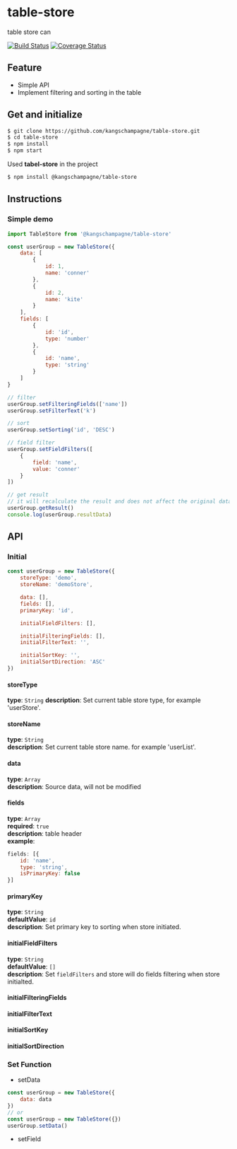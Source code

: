 # table-store
table store can 

[![Build Status](https://travis-ci.com/kangschampagne/table-store.svg?branch=master)](https://travis-ci.com/kangschampagne/table-store)
[![Coverage Status](https://coveralls.io/repos/github/kangschampagne/table-store/badge.svg)](https://coveralls.io/github/kangschampagne/table-store)

## Feature
- Simple API
- Implement filtering and sorting in the table

## Get and initialize
```bash
$ git clone https://github.com/kangschampagne/table-store.git
$ cd table-store
$ npm install
$ npm start
```

Used **tabel-store** in the project 
```bash
$ npm install @kangschampagne/table-store
```

## Instructions

### Simple demo
```javascript
import TableStore from '@kangschampagne/table-store'

const userGroup = new TableStore({
	data: [
        {
			id: 1,
			name: 'conner'
		},
		{
			id: 2,
			name: 'kite'
		}
	],
	fields: [
        {
			id: 'id',
			type: 'number'
		},
        {
			id: 'name',
			type: 'string'
		}
    ]
}

// filter
userGroup.setFilteringFields(['name'])
userGroup.setFilterText('k')

// sort
userGroup.setSorting('id', 'DESC')

// field filter
userGroup.setFieldFilters([
    {
        field: 'name',
        value: 'conner'
    }
])

// get result
// it will recalculate the result and does not affect the original data when the following method is called
userGroup.getResult()
console.log(userGroup.resultData)
```

## API
### Initial
```javascript
const userGroup = new TableStore({
    storeType: 'demo',
    storeName: 'demoStore',

    data: [],
    fields: [],
    primaryKey: 'id',

    initialFieldFilters: [],

    initialFilteringFields: [],
    initialFilterText: '',

    initialSortKey: '',
    initialSortDirection: 'ASC'
})
```

#### storeType  
**type**: `String`
**description**: Set current table store type, for example 'userStore'.  
  

#### storeName  
**type**: `String`  
**description**: Set current table store name. for example 'userList'.
  

#### data  
**type**: `Array`  
**description**: Source data, will not be modified  
  
  
#### fields  
**type**: `Array`  
**required**: `true`  
**description**: table header  
**example**:  
```javascript
fields: [{
    id: 'name',
    type: 'string',
    isPrimaryKey: false
}]
```  
  

#### primaryKey  
**type**: `String`  
**defaultValue**: `id`  
**description**: Set primary key to sorting when store initiated.  
  

#### initialFieldFilters  
**type**: `String`  
**defaultValue**: `[]`  
**description**: Set `fieldFilters` and store will do fields filtering when store initialted.  
  
  
#### initialFilteringFields

#### initialFilterText

#### initialSortKey

#### initialSortDirection


### Set Function
- setData
```javascript
const userGroup = new TableStore({
    data: data
})
// or
const userGroup = new TableStore({})
userGroup.setData()
```

- setField